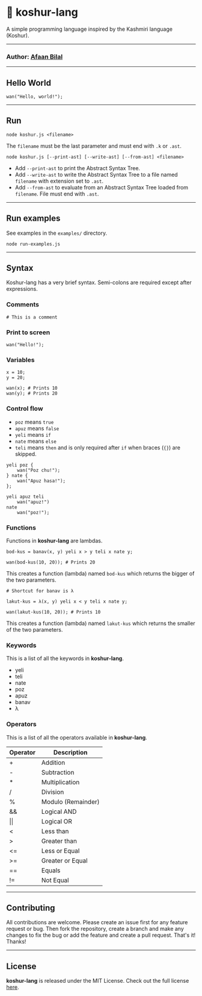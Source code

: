 🍁 koshur-lang
===============

A simple programming language inspired by the Kashmiri language (Koshur).

---

### **Author**: [Afaan Bilal](https://afaan.dev)

---

## Hello World
````
wan("Hello, world!");
````

---
## Run
````
node koshur.js <filename>
````

The `filename` must be the last parameter and must end with `.k` or `.ast`.

```
node koshur.js [--print-ast] [--write-ast] [--from-ast] <filename>
```
- Add `--print-ast` to print the Abstract Syntax Tree.
- Add `--write-ast` to write the Abstract Syntax Tree to a file named `filename` with extension set to `.ast`.
- Add `--from-ast` to evaluate from an Abstract Syntax Tree loaded from `filename`. File must end with `.ast`.

---

## Run examples
See examples in the `examples/` directory.

````
node run-examples.js
````

---

## Syntax

Koshur-lang has a very brief syntax. Semi-colons are required except after expressions.

### Comments
```
# This is a comment
```

### Print to screen
```
wan("Hello!");
```

### Variables
```
x = 10;
y = 20;

wan(x); # Prints 10
wan(y); # Prints 20
```

### Control flow
- `poz` means `true`
- `apuz` means `false`
- `yeli` means `if`
- `nate` means `else`
- `teli` means `then` and is only required after `if` when braces (`{}`) are skipped.

```
yeli poz {
    wan("Poz chu!");
} nate {
    wan("Apuz hasa!");
};

yeli apuz teli
    wan("apuz!")
nate
    wan("poz!");
```

### Functions
Functions in **koshur-lang** are lambdas.
```
bod-kus = banav(x, y) yeli x > y teli x nate y;

wan(bod-kus(10, 20)); # Prints 20
```
This creates a function (lambda) named `bod-kus` which returns the bigger of the two parameters.


```
# Shortcut for banav is λ

lakut-kus = λ(x, y) yeli x < y teli x nate y;

wan(lakut-kus(10, 20)); # Prints 10
```
This creates a function (lambda) named `lakut-kus` which returns the smaller of the two parameters.

### Keywords
This is a list of all the keywords in **koshur-lang**.

- yeli
- teli
- nate
- poz
- apuz
- banav
- λ

### Operators
This is a list of all the operators available in **koshur-lang**.

| Operator | Description        |
| -------- | ------------------ |
| \+       | Addition           |
| \-       | Subtraction        |
| \*       | Multiplication     |
| \/       | Division           |
| %        | Modulo (Remainder) |
| &&       | Logical AND        |
| \|\|     | Logical OR         |
| <        | Less than          |
| \>       | Greater than       |
| <=       | Less or Equal      |
| \>=      | Greater or Equal   |
| ==       | Equals             |
| !=       | Not Equal          |

---

## Contributing
All contributions are welcome. Please create an issue first for any feature request
or bug. Then fork the repository, create a branch and make any changes to fix the bug
or add the feature and create a pull request. That's it!
Thanks!

---

## License
**koshur-lang** is released under the MIT License.
Check out the full license [here](LICENSE).
